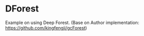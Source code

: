 # DForest
Example on using Deep Forest. (Base on Author implementation: https://github.com/kingfengji/gcForest)
